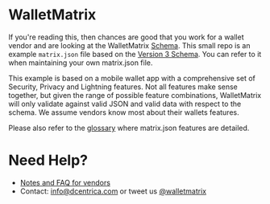 # WalletMatrix

If you're reading this, then chances are good that you work for a wallet vendor and are looking at the WalletMatrix [Schema](https://walletmatrix.app/schema). This small repo is an example `matrix.json` file based on the [Version 3 Schema](https://walletmatrix.app/schema/v3.json). You can refer to it when maintaining your own matrix.json file.

This example is based on a mobile wallet app with a comprehensive set of Security, Privacy and Lightning features. Not all features make sense together, but given the range of possible feature combinations, WalletMatrix will only validate against valid JSON and valid data with respect to the schema. We assume vendors know most about their wallets features.

Please also refer to the [glossary](https://walletmatrix.app/glossary) where matrix.json features are detailed.

# Need Help?

* [Notes and FAQ for vendors](https://walletmatrix.app/vendors)
* Contact: info@dcentrica.com or tweet us [@walletmatrix](https://twitter.com/walletmatrix)

